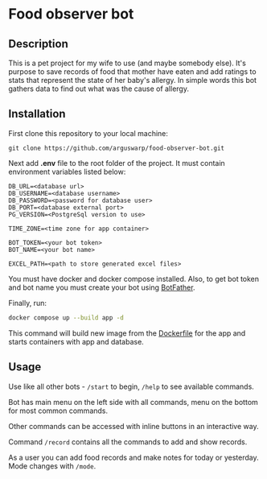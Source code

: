 # Food observer bot

## Description
This is a pet project for my wife to use (and maybe somebody else). 
It's purpose to save records of food that mother have eaten and add ratings to stats that represent the state of her baby's allergy. 
In simple words this bot gathers data to find out what was the cause of allergy.

## Installation
First clone this repository to your local machine:
```
git clone https://github.com/arguswarp/food-observer-bot.git
```
Next add **.env** file to the root folder of the project. It must contain environment variables listed below:
```
DB_URL=<database url>
DB_USERNAME=<database username>
DB_PASSWORD=<password for database user>
DB_PORT=<database external port>
PG_VERSION=<PostgreSql version to use>

TIME_ZONE=<time zone for app container>

BOT_TOKEN=<your bot token>
BOT_NAME=<your bot name>

EXCEL_PATH=<path to store generated excel files>
```
You must have docker and docker compose installed. 
Also, to get bot token and bot name you must create your bot using [BotFather](https://t.me/BotFather).

Finally, run: 
```bash
docker compose up --build app -d
```
This command will build new image from the [Dockerfile](/Dockerfile) for the app and starts containers with app and database.

## Usage
Use like all other bots - `/start` to begin, `/help` to see available commands.

Bot has main menu on the left side with all commands, menu on the bottom for most common commands.

Other commands can be accessed with inline buttons in an interactive way.

Command `/record` contains all the commands to add and show records.

As a user you can add food records and make notes for today or yesterday.
Mode changes  with `/mode`.